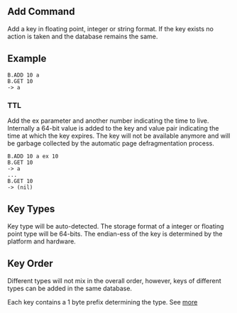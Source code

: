 ## Add Command

Add a key in floating point, integer or string format. If the key exists no action is taken and the database 
remains the same.

## Example

```redis
B.ADD 10 a
B.GET 10
-> a
```
### TTL

Add the ex parameter and another number indicating the time to live. Internally a 64-bit value is added to the key and 
value pair indicating the time at which the key expires. The key will not be available anymore and will be garbage 
collected by the automatic page defragmentation process.

```redis
B.ADD 10 a ex 10
B.GET 10
-> a
...
B.GET 10
-> (nil)

```

## Key Types
Key type will be auto-detected. The storage format of a integer or floating point type will be 64-bits.
The endian-ess of the key is determined by the platform and hardware. 

## Key Order
Different types will not mix in the overall order, however, 
keys of different types can be added in the same database.

Each key contains a 1 byte prefix determining the type.
See [more](https://github.com/tjizep/barch/blob/main/SET.md)
